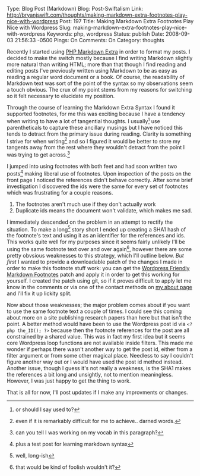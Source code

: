 Type: Blog Post (Markdown)
Blog: Post-Swiftalism
Link: http://bryanjswift.com/thoughts/making-markdown-extra-footnotes-play-nice-with-wordpress
Post: 197
Title: Making Markdown Extra Footnotes Play Nice with Wordpress
Slug: making-markdown-extra-footnotes-play-nice-with-wordpress
Keywords: php, wordpress
Status: publish
Date: 2008-09-03 21:56:33 -0500
Pings: On
Comments: On
Category: thoughts

Recently I started using [PHP Markdown Extra][1] in order to format my posts. I decided to make the switch mostly because I find
writing Markdown slightly more natural than writing HTML; more than that though I find reading and editing posts I've previously
written using Markdown to be as easy as reading a regular word document or a book. Of course, the readability of Markdown text was
sort of the point of the syntax so my observations seem a touch obvious. The crux of my point stems from my reasons for switching
so it felt necessary to elucidate my position.

[1]: http://michelf.com/projects/php-markdown/extra/ "PHP Markdown Extra"

Through the course of learning the Markdown Extra Syntax I found it supported footnotes, for me this was exciting because I have a
tendency when writing to have a lot of tangential thoughts. I usually[^1] use parentheticals to capture these ancillary musings
but I have noticed this tends to detract from the primary issue during reading. Clarity is something I strive for when writing[^2]
and so I figured it would be better to store my tangents away from the rest where they wouldn't detract from the point I was
trying to get across.[^3]

I jumped into using footnotes with both feet and had soon written two posts[^4] making liberal use of footnotes. Upon inspection
of the posts on the front page I noticed the references didn't behave correctly. After some brief investigation I discovered the
ids were the same for every set of footnotes which was frustrating for a couple reasons.

1. The footnotes aren't much use if they don't actually work
2. Duplicate ids means the document won't validate, which makes me sad.

I immediately descended on the problem in an attempt to rectify the situation. To make a long[^5] story short I ended up creating
a SHA1 hash of the footnote's text and using it as an identifier for the references and ids. This works quite well for my purposes
since it seems fairly unlikely I'll be using the same footnote text over and over again[^6], however there are some pretty
obvsious weaknesses to this strategy, which I'll outline below. *But first* I wanted to provide a downloadable patch of the
changes I made in order to make this footnote stuff work: you can get the [Wordpress Friendly Markdown Footnotes][2] patch and
apply it in order to get this working for yourself. I created the patch using git, so if it proves difficult to apply let me know
in the comments or via one of the contact methods on [my about page][3] and I'll fix it up lickity split.

[2]: http://bryanjswift.com/bjs-blog/wp-content/uploads/2008/09/markdown-wordpress-footnotes.patch "Markdown Wordpress Footnots"
[3]: http://bryanjswift.com/about/ "About Bryan J Swift"

Now about those weaknesses; the major problem comes about if you want to use the same footnote text a couple of times. I could
see this coming about more on a site publishing research papers than here but that isn't the point. A better method would have
been to use the Wordpress post id via `<?php the_ID(); ?>` because then the footnote references for the post are all constrained
by a shared value. This was in fact my first idea but it seems core Wordpress loop functions are not available inside filters.
This made me wonder if perhaps there wasn't another way to get the post id, either from a filter argument or from some other
magical place. Needless to say I couldn't figure another way out or I would have used the post id method instead. Another issue,
though I guess it's not really a weakness, is the SHA1 makes the references a bit long and unsightly, not to mention meaningless.
However, I was just happy to get the thing to work.

That is all for now, I'll post updates if I make any improvments or changes.

[^1]: or should I say used to?
[^2]: even if it is remarkably difficult for me to achieve.. darned words.
[^3]: can you tell I was working on my vocab in this paragraph?
[^4]: plus a test post for learning markdown syntax
[^5]: well, long-ish
[^6]: that would be kind of foolish wouldn't it?
